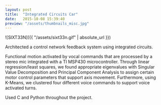 ```yaml
---
layout: post
title:  "Integrated Circuits Car"
date:   2015-10-08 15:39:40
preview: "/assets/thumbnails_misc.jpg"
---
```


![SIXT33N]({{ "/assets/sixt33n.gif" | absolute_url }})

Architected a control network feedback system using integrated circuits. 

Functional motion activated by vocal commands that are processed by a stereo mic integrated with a TI MSP430 microcontroller. Through linear regression/least squares, we found appropriate eigenvalues with Singular Value Decomposition and Principal Component Analysis to assign certain motor control parameters that support axis movement. Furthermore, using K-Means, we clustered four different voice commands to support voice activated turns. 

Used C and Python throughout the project.
